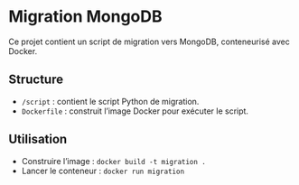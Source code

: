 # Migration MongoDB

Ce projet contient un script de migration vers MongoDB, conteneurisé avec Docker.

## Structure
- `/script` : contient le script Python de migration.
- `Dockerfile` : construit l’image Docker pour exécuter le script.

## Utilisation
- Construire l’image : `docker build -t migration .`
- Lancer le conteneur : `docker run migration`


